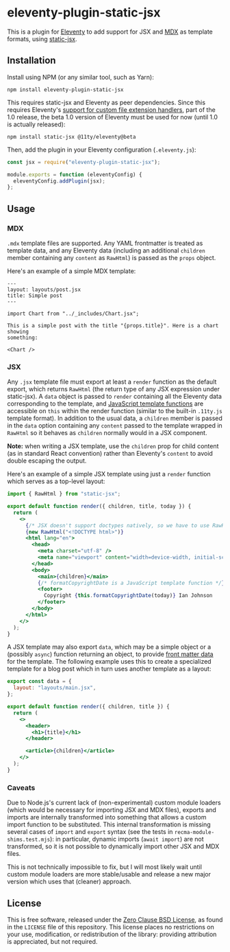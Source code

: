 # eleventy-plugin-static-jsx

This is a plugin for [Eleventy](https://www.11ty.dev/) to add support for JSX
and [MDX](https://mdxjs.com/) as template formats, using
[static-jsx](https://github.com/ianprime0509/static-jsx).

## Installation

Install using NPM (or any similar tool, such as Yarn):

```shell
npm install eleventy-plugin-static-jsx
```

This requires static-jsx and Eleventy as peer dependencies. Since this requires
Eleventy's
[support for custom file extension handlers](https://github.com/11ty/eleventy/issues/117),
part of the 1.0 release, the beta 1.0 version of Eleventy must be used for now
(until 1.0 is actually released):

```shell
npm install static-jsx @11ty/eleventy@beta
```

Then, add the plugin in your Eleventy configuration (`.eleventy.js`):

```js
const jsx = require("eleventy-plugin-static-jsx");

module.exports = function (eleventyConfig) {
  eleventyConfig.addPlugin(jsx);
};
```

## Usage

### MDX

`.mdx` template files are supported. Any YAML frontmatter is treated as template
data, and any Eleventy data (including an additional `children` member
containing any `content` as `RawHtml`) is passed as the `props` object.

Here's an example of a simple MDX template:

```mdx
---
layout: layouts/post.jsx
title: Simple post
---

import Chart from "../_includes/Chart.jsx";

This is a simple post with the title "{props.title}". Here is a chart showing
something:

<Chart />
```

### JSX

Any `.jsx` template file must export at least a `render` function as the default
export, which returns `RawHtml` (the return type of any JSX expression under
static-jsx). A `data` object is passed to `render` containing all the Eleventy
data corresponding to the template, and
[JavaScript template functions](https://www.11ty.dev/docs/languages/javascript/#javascript-template-functions)
are accessible on `this` within the render function (similar to the built-in
`.11ty.js` template format). In addition to the usual data, a `children` member
is passed in the `data` option containing any `content` passed to the template
wrapped in `RawHtml` so it behaves as `children` normally would in a JSX
component.

**Note:** when writing a JSX template, use the `children` prop for child content
(as in standard React convention) rather than Eleventy's `content` to avoid
double escaping the output.

Here's an example of a simple JSX template using just a `render` function which
serves as a top-level layout:

```jsx
import { RawHtml } from "static-jsx";

export default function render({ children, title, today }) {
  return (
    <>
      {/* JSX doesn't support doctypes natively, so we have to use RawHtml */}
      {new RawHtml("<!DOCTYPE html>")}
      <html lang="en">
        <head>
          <meta charset="utf-8" />
          <meta name="viewport" content="width=device-width, initial-scale=1" />
        </head>
        <body>
          <main>{children}</main>
          {/* formatCopyrightDate is a JavaScript template function */}
          <footer>
            Copyright {this.formatCopyrightDate(today)} Ian Johnson
          </footer>
        </body>
      </html>
    </>
  );
}
```

A JSX template may also export `data`, which may be a simple object or a
(possibly `async`) function returning an object, to provide
[front matter data](https://www.11ty.dev/docs/data-frontmatter/) for the
template. The following example uses this to create a specialized template for a
blog post which in turn uses another template as a layout:

```jsx
export const data = {
  layout: "layouts/main.jsx",
};

export default function render({ children, title }) {
  return (
    <>
      <header>
        <h1>{title}</h1>
      </header>

      <article>{children}</article>
    </>
  );
}
```

### Caveats

Due to Node.js's current lack of (non-experimental) custom module loaders (which
would be necessary for importing JSX and MDX files), exports and imports are
internally transformed into something that allows a custom import function to be
substituted. This internal transformation is missing several cases of `import`
and `export` syntax (see the tests in `recma-module-shims.test.mjs`): in
particular, dynamic imports (`await import`) are not transformed, so it is not
possible to dynamically import other JSX and MDX files.

This is not technically impossible to fix, but I will most likely wait until
custom module loaders are more stable/usable and release a new major version
which uses that (cleaner) approach.

## License

This is free software, released under the
[Zero Clause BSD License](https://spdx.org/licenses/0BSD.html), as found in the
`LICENSE` file of this repository. This license places no restrictions on your
use, modification, or redistribution of the library: providing attribution is
appreciated, but not required.
